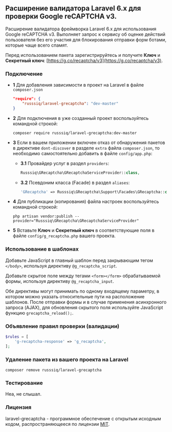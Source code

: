 ## Расширение валидатора Laravel 6.x для проверки Google reCAPTCHA v3.

Расширение валидатора фреймворка Laravel 6.x для использования Google reCAPTCHA v3. Выполняет запрос к сервису об оценке действий пользователя без его участия для блокирования отправки форм ботами, которые чаще всего спамят.

Перед использованием пакета зарегистрируйтесь и получите **Ключ** и **Секретный ключ**: [https://g.co/recaptcha/v3](https://g.co/recaptcha/v3).

### Подключение

 - **1** Для добавления зависимости в проект на Laravel в файле `composer.json`
 
    ```json
    "require": {
        "russsiq/laravel-grecaptcha": "dev-master"
    }
    ```

 - **2** Для подключения в уже созданный проект воспользуйтесь командной строкой:
 
    ```console
    composer require russsiq/laravel-grecaptcha:dev-master
    ```

 - **3** Если в вашем приложении включен отказ от обнаружения пакетов в директиве `dont-discover` в разделе `extra` файла `composer.json`, то необходимо самостоятельно добавить в файле `config/app.php`:

    - **3.1** Провайдер услуг в раздел `providers`:
    
        ```php
        Russsiq\GRecaptcha\GRecaptchaServiceProvider::class,
        ```

    - **3.2** Псевдоним класса (Facade) в раздел `aliases`:

        ```php
        'GRecaptcha' => Russsiq\GRecaptcha\Support\Facades\GRecaptcha::class,
        ```

 - **4** Для публикации (копирования) файла настроек воспользуйтесь командной строкой:
 
    ```console
    php artisan vendor:publish --provider="Russsiq\GRecaptcha\GRecaptchaServiceProvider"
    ```

 - **5** Вставьте **Ключ** и **Секретный ключ** в соответствующие поля в файле `config/g_recaptcha.php` вашего проекта.

### Использование в шаблонах
Добавьте JavaScript в главный шаблон перед закрывающим тегом `</body>`, используя директиву `@g_recaptcha_script`.

Добавьте скрытое поле между тегами `<form></form>` обрабатываемой формы, используя директиву `@g_recaptcha_input`.

Обе директивы могут принимать по одному входящему параметру, в котором можно указать относительные пути на расположение шаблонов. После отправки формы и в случае применения асинхронного запроса (AJAX), для обновления скрытого поля используйте JavaScript функцию `grecaptcha_reload();`.

### Объявление правил проверки (валидации)

```php
$rules = [
    'g-recaptcha-response' => 'g_recaptcha',
];
```

### Удаление пакета из вашего проекта на Laravel

```console
composer remove russsiq/laravel-grecaptcha
```

### Тестирование

Неа, не слышал.

### Лицензия

laravel-grecaptcha - программное обеспечение с открытым исходным кодом, распространяющееся по лицензии [MIT](https://choosealicense.com/licenses/mit/).
